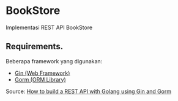 # BookStore

Implementasi REST API BookStore

## Requirements.

Beberapa framework yang digunakan:

- [Gin (Web Framework)](https://github.com/gin-gonic/gin)
- [Gorm (ORM Library)](https://gorm.io/)

Source: [How to build a REST API with Golang using Gin and Gorm](https://blog.logrocket.com/how-to-build-a-rest-api-with-golang-using-gin-and-gorm/)